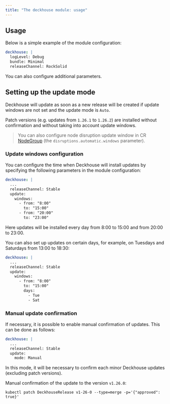 ```yaml
---
title: "The deckhouse module: usage"
---
```


## Usage

Below is a simple example of the module configuration:

```yaml
deckhouse: |
  logLevel: Debug
  bundle: Minimal
  releaseChannel: RockSolid
```

You can also configure additional parameters.

## Setting up the update mode

Deckhouse will update as soon as a new release will be created if update windows are not set and the update mode is `Auto`.

Patch versions (e.g. updates from `1.26.1` to `1.26.2`) are installed without confirmation and without taking into account update windows.

> You can also configure node disruption update window in CR [NodeGroup](../../modules/040-node-manager/cr.html#nodegroup) (the `disruptions.automatic.windows` parameter).

### Update windows configuration

You can configure the time when Deckhouse will install updates by specifying the following parameters in the module configuration:

```yaml
deckhouse: |
  ...
  releaseChannel: Stable
  update:
    windows: 
      - from: "8:00"
        to: "15:00"
      - from: "20:00"
        to: "23:00"
```

Here updates will be installed every day from 8:00 to 15:00 and from 20:00 to 23:00.

You can also set up updates on certain days, for example, on Tuesdays and Saturdays from 13:00 to 18:30:

```yaml
deckhouse: |
  ...
  releaseChannel: Stable
  update:
    windows: 
      - from: "8:00"
        to: "15:00"
        days:
          - Tue
          - Sat
```

### Manual update confirmation

If necessary, it is possible to enable manual confirmation of updates. This can be done as follows:

```yaml
deckhouse: |
  ...
  releaseChannel: Stable
  update:
    mode: Manual
```

In this mode, it will be necessary to confirm each minor Deckhouse updates (excluding patch versions).

Manual confirmation of the update to the version `v1.26.0`:

```shell
kubectl patch DeckhouseRelease v1-26-0 --type=merge -p='{"approved": true}'
```
